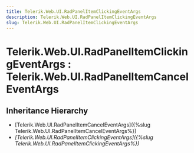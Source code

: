 ```yaml
---
title: Telerik.Web.UI.RadPanelItemClickingEventArgs
description: Telerik.Web.UI.RadPanelItemClickingEventArgs
slug: Telerik.Web.UI.RadPanelItemClickingEventArgs
---
```


# Telerik.Web.UI.RadPanelItemClickingEventArgs : Telerik.Web.UI.RadPanelItemCancelEventArgs

## Inheritance Hierarchy

* [Telerik.Web.UI.RadPanelItemCancelEventArgs]({%slug Telerik.Web.UI.RadPanelItemCancelEventArgs%})
* *[Telerik.Web.UI.RadPanelItemClickingEventArgs]({%slug Telerik.Web.UI.RadPanelItemClickingEventArgs%})*

